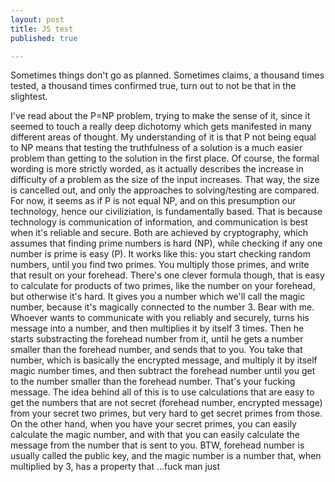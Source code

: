 ```yaml
---
layout: post
title: JS test
published: true

---
```

Sometimes things don't go as planned. Sometimes claims, a thousand times tested, a thousand times confirmed true, turn out to not be that in the slightest. 

<script>
let d = new Date();
      document.body.innerHTML = "<h1>Today's date is " + d + "</h1>"
</script>

I've read about the P=NP problem, trying to make the sense of it, since it seemed to touch a really deep dichotomy which gets manifested in many different areas of thought. My understanding of it is that P not being equal to NP means that testing the truthfulness of a solution is a much easier problem than getting to the solution in the first place. Of course, the formal wording is more strictly worded, as it actually describes the increase in difficulty of a problem as the size of the input increases. That way, the size is cancelled out, and only the approaches to solving/testing are compared. For now, it seems as if P is not equal NP, and on this presumption our technology, hence our civiliziation, is fundamentally based. That is because technology is communication of information, and communication is best when it's reliable and secure. Both are achieved by cryptography, which assumes that finding prime numbers is hard (NP), while checking if any one number is prime is easy (P). It works like this: you start checking random numbers, until you find two primes. You multiply those primes, and write that result on your forehead. There's one clever formula though, that is easy to calculate for products of two primes, like the number on your forehead, but otherwise it's hard. It gives you a number which we'll call the magic number, because it's magically connected to the number 3. Bear with me. Whoever wants to communicate with you reliably and securely, turns his message into a number, and then multiplies it by itself 3 times. Then he starts substracting the forehead number from it, until he gets a number smaller than the forehead number, and sends that to you. You take that number, which is basically the encrypted message, and multiply it by itself magic number times, and then subtract the forehead number until you get to the number smaller than the forehead number. That's your fucking message. The idea behind all of this is to use calculations that are easy to get the numbers that are not secret (forehead number, encrypted message) from your secret two primes, but very hard to get secret primes from those. On the other hand, when you have your secret primes, you can easily calculate the magic number, and with that you can easily calculate the message from the number that is sent to you. BTW, forehead number is usually called the public key, and the magic number is a number that, when multiplied by 3, has a property that ...fuck man just 

 
